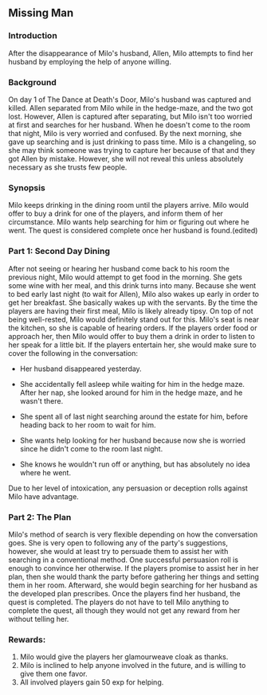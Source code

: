 ## Missing Man

### Introduction 

After the disappearance of Milo's husband, Allen, Milo attempts to find her husband by employing the help of anyone willing.

  

### Background 

On day 1 of The Dance at Death's Door, Milo's husband was captured and killed. Allen separated from Milo while in the hedge-maze, and the two got lost. However, Allen is captured after separating, but Milo isn't too worried at first and searches for her husband. When he doesn't come to the room that night, Milo is very worried and confused. By the next morning, she gave up searching and is just drinking to pass time. Milo is a changeling, so she may think someone was trying to capture her because of that and they got Allen by mistake. However, she will not reveal this unless absolutely necessary as she trusts few people.

  

### Synopsis

Milo keeps drinking in the dining room until the players arrive. Milo would offer to buy a drink for one of the players, and inform them of her circumstance. Milo wants help searching for him or figuring out where he went. The quest is considered complete once her husband is found.(edited)

  

### Part 1: Second Day Dining 

After not seeing or hearing her husband come back to his room the previous night, Milo would attempt to get food in the morning. She gets some wine with her meal, and this drink turns into many. Because she went to bed early last night (to wait for Allen), Milo also wakes up early in order to get her breakfast. She basically wakes up with the servants. By the time the players are having their first meal, Milo is likely already tipsy. On top of not being well-rested, Milo would definitely stand out for this. Milo's seat is near the kitchen, so she is capable of hearing orders. If the players order food or approach her, then Milo would offer to buy them a drink in order to listen to her speak for a little bit. If the players entertain her, she would make sure to cover the following in the conversation:

-   Her husband disappeared yesterday. 
    
-   She accidentally fell asleep while waiting for him in the hedge maze. After her nap, she looked around for him in the hedge maze, and he wasn't there. 
    
-   She spent all of last night searching around the estate for him, before heading back to her room to wait for him. 
    
-   She wants help looking for her husband because now she is worried since he didn't come to the room last night. 
    
-   She knows he wouldn't run off or anything, but has absolutely no idea where he went.
    

  

Due to her level of intoxication, any persuasion or deception rolls against Milo have advantage.

  

### Part 2: The Plan 

Milo's method of search is very flexible depending on how the conversation goes. She is very open to following any of the party's suggestions, however, she would at least try to persuade them to assist her with searching in a conventional method. One successful persuasion roll is enough to convince her otherwise. If the players promise to assist her in her plan, then she would thank the party before gathering her things and setting them in her room. Afterward, she would begin searching for her husband as the developed plan prescribes. Once the players find her husband, the quest is completed. The players do not have to tell Milo anything to complete the quest, all though they would not get any reward from her without telling her.

  

###  Rewards:

1.  Milo would give the players her glamourweave cloak as thanks.
2.  Milo is inclined to help anyone involved in the future, and is willing to give them one favor.
3.  All involved players gain 50 exp for helping.
    

  
